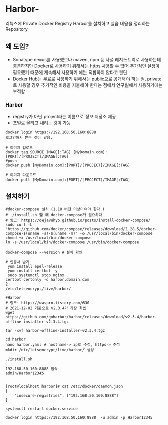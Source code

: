 # Harbor-
리눅스에 Private Docker Registry Harbor를 설치하고 실습 내용을 정리하는 Repository

## 왜 도입?
- Sonatype nexus를 사용했으나 maven, npm 등 사설 레지스트리로 사용하는데 충분하지만 Docker로 사용하기 위해서는 https 사용할 수 없어 추가적인 설정이 필요했기 때문에 계속해서 사용하기 에는 적합하지 않다고 판단
- Docker Hub는 무료로 사용하기 위해서는 public으로 공개해야 하는 점, private로 사용할 경우 추가적인 비용을 지불해야 한다는 점에서 연구실에서 사용하기에는 부적합


### Harbor
- registry가 아닌 project라는 이름으로 정보 저장소 제공
- 포털로 올리고 내리는 것이 가능
```
docker login https://192.168.50.160:8888
로그인해서 받는 것이 같음.

# 이미지 업로드
docker tag SOURCE_IMAGE[:TAG] [MyDomain.com]:[PORT]/[PROJECT]/IMAGE[:TAG]
#push 
docker push [MyDomain.com]:[PORT]/[PROJECT]/IMAGE[:TAG]

# 이미지 다운로드
docker pull [MyDomain.com]:[PORT]/[PROJECT]/IMAGE[:TAG]
```

## 설치하기
```
#docker-compose 설치 (1.18 버전 이상이여야 한다.)
# ./install.sh 할 때 docker-compose가 필요하다
# 링크: https://dejavuhyo.github.io/posts/install-docker-compose/
sudo curl -L "https://github.com/docker/compose/releases/download/1.28.5/docker-compose-$(uname -s)-$(uname -m)" -o /usr/local/bin/docker-compose
chmod +x /usr/local/bin/docker-compose
ln -s /usr/local/bin/docker-compose /usr/bin/docker-compose

docker-compose --version # 설치 확인

# 인증서 받기
 yum install epel-release
 yum install certbot -y
 sudo systemctl stop nginx
certbot certonly -d harbor.domain.com
2
/etc/letsencrypt/live/harbor/

#Harbor
# 링크: https://waspro.tistory.com/630
# 2021-12-02 기준으로 v2.3.4가 가장 최신
wget https://github.com/goharbor/harbor/releases/download/v2.3.4/harbor-offline-installer-v2.3.4.tgz

tar -xvf harbor-offline-installer-v2.3.4.tgz

cd harbor
nano harbor.yaml # hostname-> ip로 수정, https-> 주석
mkdir /etc/letsencrypt/live/harbor/ 생성

./install.sh

192.168.50.160:8888 접속
admin/Harbor12345


[root@localhost harbor]# cat /etc/docker/daemon.json
{
    "insecure-registries": ["192.168.50.160:8888"]
}

systemctl restart docker.service

docker login https://192.168.50.160:8888  -u admin -p Harbor12345
```